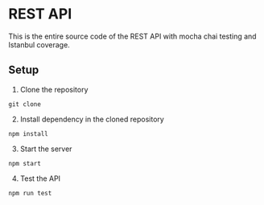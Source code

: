 # REST API

This is the entire source code of the REST API with mocha chai testing and Istanbul coverage.


## Setup

1. Clone the repository 
 ```
git clone 
```

2. Install dependency in the cloned repository
```
npm install
```

3. Start the server
```
npm start
```

4. Test the API
```
npm run test
```
